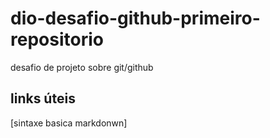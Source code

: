 # dio-desafio-github-primeiro-repositorio
desafio de projeto sobre git/github

## links úteis
[sintaxe basica markdonwn]
